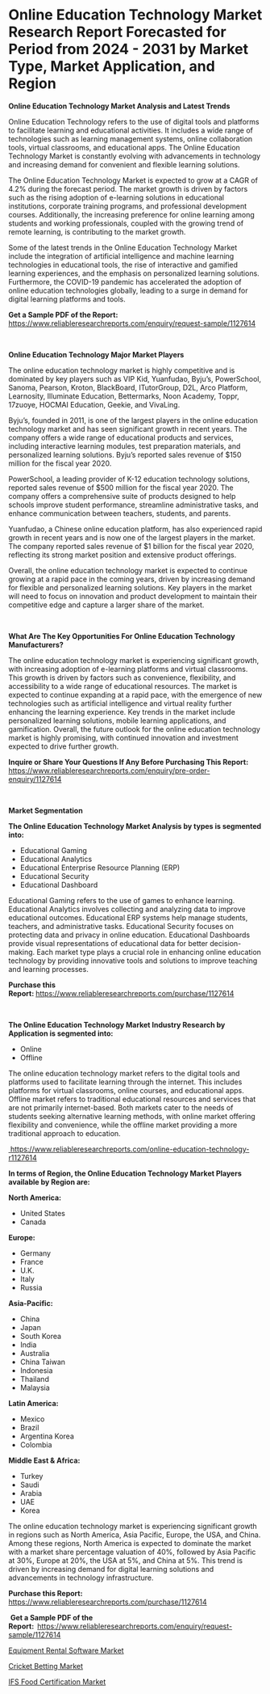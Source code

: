 <p><h1>Online Education Technology Market Research Report Forecasted for Period from 2024 -  2031 by Market Type, Market Application, and Region</h1></p><p><strong>Online Education Technology Market Analysis and Latest Trends</strong></p>
<p><p>Online Education Technology refers to the use of digital tools and platforms to facilitate learning and educational activities. It includes a wide range of technologies such as learning management systems, online collaboration tools, virtual classrooms, and educational apps. The Online Education Technology Market is constantly evolving with advancements in technology and increasing demand for convenient and flexible learning solutions.</p><p>The Online Education Technology Market is expected to grow at a CAGR of 4.2% during the forecast period. The market growth is driven by factors such as the rising adoption of e-learning solutions in educational institutions, corporate training programs, and professional development courses. Additionally, the increasing preference for online learning among students and working professionals, coupled with the growing trend of remote learning, is contributing to the market growth.</p><p>Some of the latest trends in the Online Education Technology Market include the integration of artificial intelligence and machine learning technologies in educational tools, the rise of interactive and gamified learning experiences, and the emphasis on personalized learning solutions. Furthermore, the COVID-19 pandemic has accelerated the adoption of online education technologies globally, leading to a surge in demand for digital learning platforms and tools.</p></p>
<p><strong>Get a Sample PDF of the Report:&nbsp;</strong> <a href="https://www.reliableresearchreports.com/enquiry/request-sample/1127614">https://www.reliableresearchreports.com/enquiry/request-sample/1127614</a></p>
<p>&nbsp;</p>
<p><strong>Online Education Technology Major Market Players</strong></p>
<p><p>The online education technology market is highly competitive and is dominated by key players such as VIP Kid, Yuanfudao, Byju’s, PowerSchool, Sanoma, Pearson, Kroton, BlackBoard, ITutorGroup, D2L, Arco Platform, Learnosity, Illuminate Education, Bettermarks, Noon Academy, Toppr, 17zuoye, HOCMAI Education, Geekie, and VivaLing.</p><p>Byju’s, founded in 2011, is one of the largest players in the online education technology market and has seen significant growth in recent years. The company offers a wide range of educational products and services, including interactive learning modules, test preparation materials, and personalized learning solutions. Byju’s reported sales revenue of $150 million for the fiscal year 2020.</p><p>PowerSchool, a leading provider of K-12 education technology solutions, reported sales revenue of $500 million for the fiscal year 2020. The company offers a comprehensive suite of products designed to help schools improve student performance, streamline administrative tasks, and enhance communication between teachers, students, and parents.</p><p>Yuanfudao, a Chinese online education platform, has also experienced rapid growth in recent years and is now one of the largest players in the market. The company reported sales revenue of $1 billion for the fiscal year 2020, reflecting its strong market position and extensive product offerings.</p><p>Overall, the online education technology market is expected to continue growing at a rapid pace in the coming years, driven by increasing demand for flexible and personalized learning solutions. Key players in the market will need to focus on innovation and product development to maintain their competitive edge and capture a larger share of the market.</p></p>
<p>&nbsp;</p>
<p><strong>What Are The Key Opportunities For Online Education Technology Manufacturers?</strong></p>
<p><p>The online education technology market is experiencing significant growth, with increasing adoption of e-learning platforms and virtual classrooms. This growth is driven by factors such as convenience, flexibility, and accessibility to a wide range of educational resources. The market is expected to continue expanding at a rapid pace, with the emergence of new technologies such as artificial intelligence and virtual reality further enhancing the learning experience. Key trends in the market include personalized learning solutions, mobile learning applications, and gamification. Overall, the future outlook for the online education technology market is highly promising, with continued innovation and investment expected to drive further growth.</p></p>
<p><strong>Inquire or Share Your Questions If Any Before Purchasing This Report:</strong> <a href="https://www.reliableresearchreports.com/enquiry/pre-order-enquiry/1127614">https://www.reliableresearchreports.com/enquiry/pre-order-enquiry/1127614</a></p>
<p>&nbsp;</p>
<p><strong>Market Segmentation</strong></p>
<p><strong>The Online Education Technology Market Analysis by types is segmented into:</strong></p>
<p><ul><li>Educational Gaming</li><li>Educational Analytics</li><li>Educational Enterprise Resource Planning (ERP)</li><li>Educational Security</li><li>Educational Dashboard</li></ul></p>
<p><p>Educational Gaming refers to the use of games to enhance learning. Educational Analytics involves collecting and analyzing data to improve educational outcomes. Educational ERP systems help manage students, teachers, and administrative tasks. Educational Security focuses on protecting data and privacy in online education. Educational Dashboards provide visual representations of educational data for better decision-making. Each market type plays a crucial role in enhancing online education technology by providing innovative tools and solutions to improve teaching and learning processes.</p></p>
<p><strong>Purchase this Report:&nbsp;</strong><a href="https://www.reliableresearchreports.com/purchase/1127614">https://www.reliableresearchreports.com/purchase/1127614</a></p>
<p>&nbsp;</p>
<p><strong>The Online Education Technology Market Industry Research by Application is segmented into:</strong></p>
<p><ul><li>Online</li><li>Offline</li></ul></p>
<p><p>The online education technology market refers to the digital tools and platforms used to facilitate learning through the internet. This includes platforms for virtual classrooms, online courses, and educational apps. Offline market refers to traditional educational resources and services that are not primarily internet-based. Both markets cater to the needs of students seeking alternative learning methods, with online market offering flexibility and convenience, while the offline market providing a more traditional approach to education.</p></p>
<p><a href="https://www.reliableresearchreports.com/online-education-technology-r1127614">&nbsp;https://www.reliableresearchreports.com/online-education-technology-r1127614</a></p>
<p><strong>In terms of Region, the Online Education Technology Market Players available by Region are:</strong></p>
<p>
    <p> <strong> North America: </strong>
        <ul>
            <li>United States</li>
            <li>Canada</li>
        </ul>
        </p> 
    <p> <strong> Europe: </strong>
        <ul>
            <li>Germany</li>
            <li>France</li>
            <li>U.K.</li>
            <li>Italy</li>
            <li>Russia</li>
        </ul>
        </p> 
    <p> <strong> Asia-Pacific: </strong>
        <ul>
            <li>China</li>
            <li>Japan</li>
            <li>South Korea</li>
            <li>India</li>
            <li>Australia</li>
            <li>China Taiwan</li>
            <li>Indonesia</li>
            <li>Thailand</li>
            <li>Malaysia</li>
        </ul>
        </p> 
    <p> <strong> Latin America: </strong>
        <ul>
            <li>Mexico</li>
            <li>Brazil</li>
            <li>Argentina Korea</li>
            <li>Colombia</li>
        </ul>
        </p> 
    <p> <strong> Middle East & Africa: </strong>
        <ul>
            <li>Turkey</li>
            <li>Saudi</li>
            <li>Arabia</li>
            <li>UAE</li>
            <li>Korea</li>
        </ul>
    </p>
    </p>
<p><p>The online education technology market is experiencing significant growth in regions such as North America, Asia Pacific, Europe, the USA, and China. Among these regions, North America is expected to dominate the market with a market share percentage valuation of 40%, followed by Asia Pacific at 30%, Europe at 20%, the USA at 5%, and China at 5%. This trend is driven by increasing demand for digital learning solutions and advancements in technology infrastructure.</p></p>
<p><strong>Purchase this Report: </strong><a href="https://www.reliableresearchreports.com/purchase/1127614">https://www.reliableresearchreports.com/purchase/1127614</a></p>
<p>&nbsp;<strong>Get a Sample PDF of the Report:&nbsp;&nbsp;</strong><a href="https://www.reliableresearchreports.com/enquiry/request-sample/1127614">https://www.reliableresearchreports.com/enquiry/request-sample/1127614</a></p>
<p><strong></strong></p>
<p><p><a href="https://www.linkedin.com/pulse/equipment-rental-software-market-insights-cagr-trends-growth-strategies-wl0we?trackingId=raTwvBa99Fan0r%2BE0CS4gg%3D%3D">Equipment Rental Software Market</a></p><p><a href="https://www.linkedin.com/pulse/decoding-cricket-betting-market-metrics-share-trends-growth-patterns-rsmie?trackingId=c%2Bd%2Fc%2Fmu%2FeDO6ynIoKjrxA%3D%3D">Cricket Betting Market</a></p><p><a href="https://www.linkedin.com/pulse/ifs-food-certificationnbspmarket-focuses-market-share-size-projected-s7pte?trackingId=oX0%2BA%2BOkN3ScWQoJQR94TQ%3D%3D">IFS Food Certification Market</a></p></p>